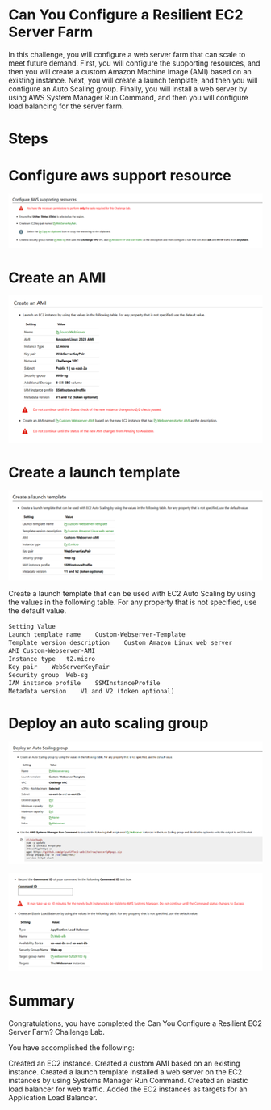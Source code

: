 # Can You Configure a Resilient EC2 Server Farm

In this challenge, you will configure a web server farm that can scale to meet future demand. First, you will configure the supporting resources, and then you will create a custom Amazon Machine Image (AMI) based on an existing instance. Next, you will create a launch template, and then you will configure an Auto Scaling group. Finally, you will install a web server by using AWS System Manager Run Command, and then you will configure load balancing for the server farm.

# Steps

# Configure aws support resource

![alt text](image.png)

# Create an AMI

![alt text](image-1.png)

# Create a launch template

![alt text](image-2.png)

Create a launch template that can be used with EC2 Auto Scaling by using the values in the following table. For any property that is not specified, use the default value.

```
Setting	Value
Launch template name	Custom-Webserver-Template
Template version description	Custom Amazon Linux web server
AMI	Custom-Webserver-AMI
Instance type	t2.micro
Key pair	WebServerKeyPair
Security group	Web-sg
IAM instance profile	SSMInstanceProfile
Metadata version	V1 and V2 (token optional)

```

# Deploy an auto scaling group

![alt text](image-3.png)

![alt text](image-4.png)

# Summary

Congratulations, you have completed the Can You Configure a Resilient EC2 Server Farm? Challenge Lab.

You have accomplished the following:

Created an EC2 instance.
Created a custom AMI based on an existing instance.
Created a launch template
Installed a web server on the EC2 instances by using Systems Manager Run Command.
Created an elastic load balancer for web traffic.
Added the EC2 instances as targets for an Application Load Balancer.
